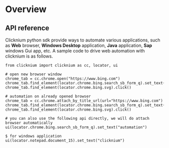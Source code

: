 # Overview

## API reference  <!-- {docsify-ignore} -->
Clicknium python sdk provide ways to automate various applications, such as **Web** browser, **Windows Desktop** application, **Java** application, **Sap** windows Gui app, etc. 
A sample code to drive web automation with clicknium is as follows.
```
from clicknium import clicknium as cc, locator, ui

# open new browser window
chrome_tab = cc.chrome.open("https://www.bing.com")
chrome_tab.find_element(locator.chrome.bing.search_sb_form_q).set_text("automation")
chrome_tab.find_element(locator.chrome.bing.svg).click()

# automation on already opened browser
chrome_tab = cc.chrome.attach_by_title_url(url="https://www.bing.com")
chrome_tab.find_element(locator.chrome.bing.search_sb_form_q).set_text("automation")
chrome_tab.find_element(locator.chrome.bing.svg).click()

# you can also use the following api directly, we will do attach browser automatically
ui(locator.chrome.bing.search_sb_form_q).set_text("automation")

$ for windows application
ui(locator.notepad.document_15).set_text("clicknium")

```
